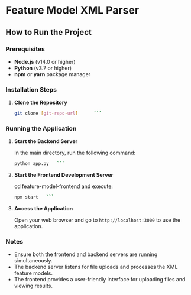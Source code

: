 # Feature Model XML Parser

## How to Run the Project

### Prerequisites

- **Node.js** (v14.0 or higher)
- **Python** (v3.7 or higher)
- **npm** or **yarn** package manager

### Installation Steps

1. **Clone the Repository**
   ```bash
   git clone [git-repo-url]      ```


### Running the Application

1. **Start the Backend Server**

   In the main directory, run the following command:
   ```bash
   python app.py   ```

2. **Start the Frontend Development Server**

   cd feature-model-frontend and execute:
   ```bash
   npm start   ```

3. **Access the Application**

   Open your web browser and go to `http://localhost:3000` to use the application.

### Notes

- Ensure both the frontend and backend servers are running simultaneously.
- The backend server listens for file uploads and processes the XML feature models.
- The frontend provides a user-friendly interface for uploading files and viewing results.


